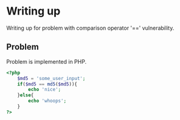# Writing up
Writing up for problem with comparison operator '==' vulnerability.

## Problem
Problem is implemented in PHP.
```php
<?php
	$md5 = 'some_user_input';
	if($md5 == md5($md5)){
		echo 'nice';
	}else{
		echo 'whoops';
	}
?>
```

